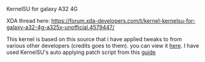 KernelSU for galaxy A32 4G

XDA thread here: https://forum.xda-developers.com/t/kernel-kernelsu-for-galaxy-a32-4g-a325x-unofficial.4579447/

This kernel is based on this source that i have applied tweaks to from various other developers (credits goes to them). you can view it [here](https://github.com/ahnet-69/android_kernel_samsung_a32/tree/tweaks/A325FXXS3CWB3). I have used KernelSU's auto applying patch script from this [guide](https://kernelsu.org/guide/how-to-integrate-for-non-gki.html)
